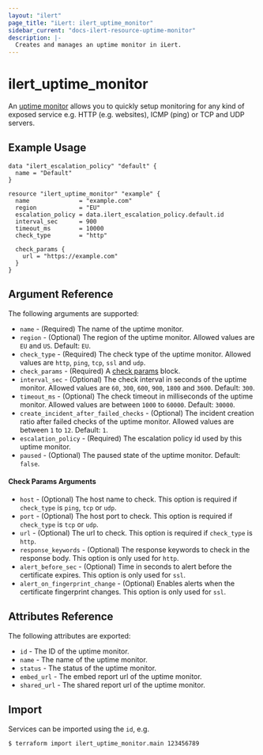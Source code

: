 ```yaml
---
layout: "ilert"
page_title: "iLert: ilert_uptime_monitor"
sidebar_current: "docs-ilert-resource-uptime-monitor"
description: |-
  Creates and manages an uptime monitor in iLert.
---
```


# ilert_uptime_monitor

An [uptime monitor](https://api.ilert.com/api-docs/#tag/Uptime-Monitors) allows you to quickly setup monitoring for any kind of exposed service e.g. HTTP (e.g. websites), ICMP (ping) or TCP and UDP servers.

## Example Usage

```hcl
data "ilert_escalation_policy" "default" {
  name = "Default"
}

resource "ilert_uptime_monitor" "example" {
  name              = "example.com"
  region            = "EU"
  escalation_policy = data.ilert_escalation_policy.default.id
  interval_sec      = 900
  timeout_ms        = 10000
  check_type        = "http"

  check_params {
    url = "https://example.com"
  }
}

```

## Argument Reference

The following arguments are supported:

- `name` - (Required) The name of the uptime monitor.
- `region` - (Optional) The region of the uptime monitor. Allowed values are `EU` and `US`. Default: `EU`.
- `check_type` - (Required) The check type of the uptime monitor. Allowed values are `http`, `ping`, `tcp`, `ssl` and `udp`.
- `check_params` - (Required) A [check params](#check-params-arguments) block.
- `interval_sec` - (Optional) The check interval in seconds of the uptime monitor. Allowed values are `60`, `300`, `600`, `900`, `1800` and `3600`. Default: `300`.
- `timeout_ms` - (Optional) The check timeout in milliseconds of the uptime monitor. Allowed values are between `1000` to `60000`. Default: `30000`.
- `create_incident_after_failed_checks` - (Optional) The incident creation ratio after failed checks of the uptime monitor. Allowed values are between `1` to `12`. Default: `1`.
- `escalation_policy` - (Required) The escalation policy id used by this uptime monitor.
- `paused` - (Optional) The paused state of the uptime monitor. Default: `false`.

#### Check Params Arguments

- `host` - (Optional) The host name to check. This option is required if `check_type` is `ping`, `tcp` or `udp`.
- `port` - (Optional) The host port to check. This option is required if `check_type` is `tcp` or `udp`.
- `url` - (Optional) The url to check. This option is required if `check_type` is `http`.
- `response_keywords` - (Optional) The response keywords to check in the response body. This option is only used for `http`.
- `alert_before_sec` - (Optional) Time in seconds to alert before the certificate expires. This option is only used for `ssl`.
- `alert_on_fingerprint_change` - (Optional) Enables alerts when the certificate fingerprint changes. This option is only used for `ssl`.

## Attributes Reference

The following attributes are exported:

- `id` - The ID of the uptime monitor.
- `name` - The name of the uptime monitor.
- `status` - The status of the uptime monitor.
- `embed_url` - The embed report url of the uptime monitor.
- `shared_url` - The shared report url of the uptime monitor.

## Import

Services can be imported using the `id`, e.g.

```sh
$ terraform import ilert_uptime_monitor.main 123456789
```
